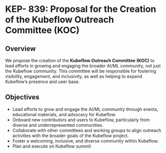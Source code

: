# KEP- 839: Proposal for the Creation of the Kubeflow Outreach Committee (KOC)

## Overview

We propose the creation of the **Kubeflow Outreach Committee (KOC)** to lead efforts in growing and engaging the broader AI/ML community, not just the Kubeflow community. This committee will be responsible for fostering visibility, engagement, and inclusivity, as well as helping to expand Kubeflow’s presence and user base.

## Objectives

- Lead efforts to grow and engage the AI/ML community through events, educational materials, and advocacy for Kubeflow.
- Onboard new contributors and users to Kubeflow, particularly from diverse and underrepresented communities.
- Collaborate with other committees and working groups to align outreach activities with the broader goals of the Kubeflow project.
- Foster a welcoming, inclusive, and diverse community within Kubeflow.
-  Plan and execute on Kubeflow summit


